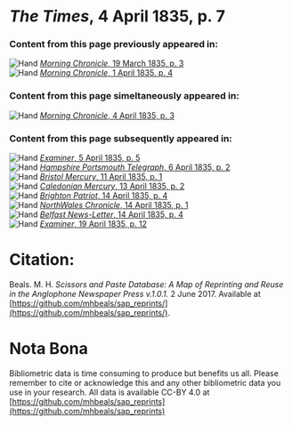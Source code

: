 # *The Times*, 4 April 1835, p. 7  
  
### Content from this page previously appeared in:  
![Hand](http://scissorsandpaste.net/wp-content/uploads/2017/06/smallhandpointer.png) [*Morning Chronicle*, 19 March 1835, p. 3](https://mhbeals.github.io/sap_html/Morning-Chronicle/Morning-Chronicle-19-March-1835-p-3)  
![Hand](http://scissorsandpaste.net/wp-content/uploads/2017/06/smallhandpointer.png) [*Morning Chronicle*, 1 April 1835, p. 4](https://mhbeals.github.io/sap_html/Morning-Chronicle/Morning-Chronicle-1-April-1835-p-4)  
  
### Content from this page simeltaneously appeared in:  
![Hand](http://scissorsandpaste.net/wp-content/uploads/2017/06/smallhandpointer.png) [*Morning Chronicle*, 4 April 1835, p. 3](https://mhbeals.github.io/sap_html/Morning-Chronicle/Morning-Chronicle-4-April-1835-p-3)  
  
### Content from this page subsequently appeared in:  
![Hand](http://scissorsandpaste.net/wp-content/uploads/2017/06/smallhandpointer.png) [*Examiner*, 5 April 1835, p. 5](https://mhbeals.github.io/sap_html/Examiner/Examiner-5-April-1835-p-5)  
![Hand](http://scissorsandpaste.net/wp-content/uploads/2017/06/smallhandpointer.png) [*Hampshire Portsmouth Telegraph*, 6 April 1835, p. 2](https://mhbeals.github.io/sap_html/Hampshire-Portsmouth-Telegraph/Hampshire-Portsmouth-Telegraph-6-April-1835-p-2)  
![Hand](http://scissorsandpaste.net/wp-content/uploads/2017/06/smallhandpointer.png) [*Bristol Mercury*, 11 April 1835, p. 1](https://mhbeals.github.io/sap_html/Bristol-Mercury/Bristol-Mercury-11-April-1835-p-1)  
![Hand](http://scissorsandpaste.net/wp-content/uploads/2017/06/smallhandpointer.png) [*Caledonian Mercury*, 13 April 1835, p. 2](https://mhbeals.github.io/sap_html/Caledonian-Mercury/Caledonian-Mercury-13-April-1835-p-2)  
![Hand](http://scissorsandpaste.net/wp-content/uploads/2017/06/smallhandpointer.png) [*Brighton Patriot*, 14 April 1835, p. 4](https://mhbeals.github.io/sap_html/Brighton-Patriot/Brighton-Patriot-14-April-1835-p-4)  
![Hand](http://scissorsandpaste.net/wp-content/uploads/2017/06/smallhandpointer.png) [*NorthWales Chronicle*, 14 April 1835, p. 1](https://mhbeals.github.io/sap_html/NorthWales-Chronicle/NorthWales-Chronicle-14-April-1835-p-1)  
![Hand](http://scissorsandpaste.net/wp-content/uploads/2017/06/smallhandpointer.png) [*Belfast News-Letter*, 14 April 1835, p. 4](https://mhbeals.github.io/sap_html/Belfast-News-Letter/Belfast-News-Letter-14-April-1835-p-4)  
![Hand](http://scissorsandpaste.net/wp-content/uploads/2017/06/smallhandpointer.png) [*Examiner*, 19 April 1835, p. 12](https://mhbeals.github.io/sap_html/Examiner/Examiner-19-April-1835-p-12)  


# Citation: 

Beals. M. H. *Scissors and Paste Database: A Map of Reprinting and Reuse in the Anglophone Newspaper Press v.1.0.1.* 2 June 2017. Available at [https://github.com/mhbeals/sap_reprints/](https://github.com/mhbeals/sap_reprints/). 

# Nota Bona

Bibliometric data is time consuming to produce but benefits us all. Please remember to cite or acknowledge this and any other bibliometric data you use in your research. All data is available CC-BY 4.0 at [https://github.com/mhbeals/sap_reprints](https://github.com/mhbeals/sap_reprints)